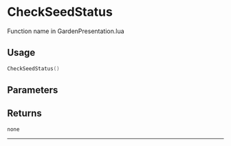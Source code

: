# CheckSeedStatus
Function name in GardenPresentation.lua
## Usage
```lua
CheckSeedStatus()
```
## Parameters

## Returns
`none`

---